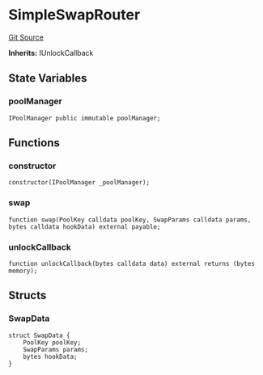 # SimpleSwapRouter
[Git Source](https://github.com/s-di-cola/swapcast/blob/4b3bf884f5e8c2b3dd98a217f8f4199a2e53fc50/src/SimpleSwapRouter.sol)

**Inherits:**
IUnlockCallback


## State Variables
### poolManager

```solidity
IPoolManager public immutable poolManager;
```


## Functions
### constructor


```solidity
constructor(IPoolManager _poolManager);
```

### swap


```solidity
function swap(PoolKey calldata poolKey, SwapParams calldata params, bytes calldata hookData) external payable;
```

### unlockCallback


```solidity
function unlockCallback(bytes calldata data) external returns (bytes memory);
```

## Structs
### SwapData

```solidity
struct SwapData {
    PoolKey poolKey;
    SwapParams params;
    bytes hookData;
}
```

